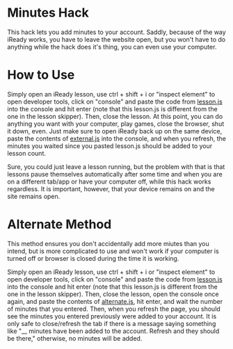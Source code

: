 # Minutes Hack
This hack lets you add minutes to your account. Saddly, because of the way iReady works, you have to leave the website open, but you won't have to do anything while the hack does it's thing, you can even use your computer.

# How to Use
Simply open an iReady lesson, use ctrl + shift + i or "inspect element" to open developer tools, click on "console" and paste the code from [lesson.js](lesson.js) into the console and hit enter (note that this lesson.js is different from the one in the lesson skipper). Then, close the lesson. At this point, you can do anything you want with your computer, play games, close the browser, shut it down, even. Just make sure to open iReady back up on the same device, paste the contents of [external.js](external.js) into the console, and when you refresh, the minutes you waited since you pasted lesson.js should be added to your lesson count.

Sure, you could just leave a lesson running, but the problem with that is that lessons pause themselves automatically after some time and when you are on a different tab/app or have your computer off, while this hack works regardless. It is important, however, that your device remains on and the site remains open.

# Alternate Method
This method ensures you don't accidentally add more miutes than you intend, but is more complicated to use and won't work if your computer is turned off or browser is closed during the time it is working.

Simply open an iReady lesson, use ctrl + shift + i or "inspect element" to open developer tools, click on "console" and paste the code from [lesson.js](lesson.js) into the console and hit enter (note that this lesson.js is different from the one in the lesson skipper). Then, close the lesson, open the console once again, and paste the contents of [alternate.js](alternate.js), hit enter, and wait the number of minutes that you entered. Then, when you refresh the page, you should see the minutes you entered previously were added to your account. It is only safe to close/refresh the tab if there is a message saying something like "__ minutes have been added to the account. Refresh and they should be there," otherwise, no minutes will be added.
